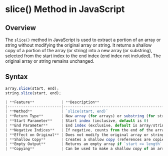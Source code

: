 # slice() Method in JavaScript

## Overview
The `slice()` method in JavaScript is used to extract a portion of an array or string without modifying the original array or string. It returns a shallow copy of a portion of the array (or string) into a new array (or substring), selected from the start index to the end index (end index not included). The original array or string remains unchanged.

## Syntax
```javascript
array.slice(start, end);
string.slice(start, end);

| **Feature**            | **Description**                                                  |
|------------------------|------------------------------------------------------------------|
| **Method**             | `slice(start, end)`                                              |
| **Return Type**        | New array (for arrays) or substring (for strings)                |
| **Start Parameter**    | Start index (inclusive, default is 0)                            |
| **End Parameter**      | End index (exclusive, default is array/string length)            |
| **Negative Indices**   | If negative, counts from the end of the array/string             |
| **Effect on Original** | Does not modify the original array or string                     |
| **Shallow Copy**       | Creates a shallow copy (references are copied, not objects)      |
| **Empty Output**       | Returns an empty array if `start >= length` or `start >= end`    |
| **Copying**            | Can be used to make a shallow copy of an array or string         |
